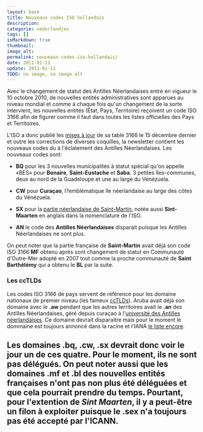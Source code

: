 ```yaml
---
layout: base
title: Nouveaux codes ISO hollandais
description: 
categorie: nederlandjes
tags: []
isMarkdown: true
thumbnail: 
image_alt: 
permalink: nouveaux-codes-iso-hollandais/
date: 2011-01-11
update: 2011-01-11
TODO: no image, no image alt
---
```




Avec le changement de statut des Antilles Néerlandaises entré en vigueur le 10 octobre 2010, de nouvelles entités administratives sont apparues au niveau mondial et comme à chaque fois qu'un changement de la sorte intervient, les nouvelles entités (État, Pays, Territoire) reçoivent un code ISO 3166 afin de figurer comme il faut dans toutes les listes officielles des Pays et Territoires.

L'ISO a donc publié les [mises à jour](http://www.iso.org/iso/iso_3166-1_newsletter_vi-8_split_of_the_dutch_antilles_final-en.pdf) de sa table 3166 le 15 décembre dernier et outre les corrections de diverses coquilles, la newsletter contient les nouveaux codes du à l'éclatement des Antilles Néerlandaises. Les nouveaux codes sont:

* **BQ** pour les 3 nouvelles municipalités à statut spécial qu'on appelle «BES» pour **Bonaire**, **Saint-Eustache** et **Saba**. 3 petites îles-communes, deux au nord de la Guadeloupe et une au large du Vénézuela.
* **CW** pour **Curaçao**, l?emblématique île néerlandaise au large des côtes du Vénézuela.
* **SX** pour la [partie néerlandaise de Saint-Martin](/15km-de-frontiere-commune), notée aussi **Sint-Maarten** en anglais dans la nomenclature de l'ISO.

* **AN** le code des **Antilles Néerlandaises** disparait puisque les Antilles Néerlandaises ne sont plus.

On peut noter que la partie française de **Saint-Martin** avait déjà son code ISO 3166 **MF** obtenu après sont changement de statut en Communauté d'Outre-Mer adopté en 2007 tout comme la proche communauté de **Saint Barthélémy** qui a obtenu le **BL** par la suite.

### Les ccTLDs

Les codes ISO 3166 de pays servent de référence pour les domaine nationaux de premier niveau (les fameux [ccTLDs](http://fr.wikipedia.org/wiki/Domaine_national_de_premier_niveau#Domaine_national_de_premier_niveau)). Aruba avait déjà son domaine avec le **.aw** pendant que les autres territoires avait le **.an** des Antilles Néerlandaises, géré depuis curaçao à l'[université des Antilles néerlandaises](http://www.una.an/). Ce domaine devrait disparaitre mais pour le moment le dommaine est toujours annoncé dans la racine et l'IANA [le liste encore](http://www.iana.org/domains/root/db/an.html).

Les domaines **.bq**, **.cw**, **.sx** devrait donc voir le jour un de ces quatre. Pour le moment, ils ne sont pas délégués. On peut noter aussi que les domaines **.mf** et **.bl** des nouvelles entités françaises n'ont pas non plus été déléguées et que cela pourrait prendre du temps. Pourtant, pour l'extention de *Sint Maarten*, il y a peut-être un filon à exploiter puisque le .sex n'a toujours pas été accepté par l'ICANN.
---
<!-- post notes:
Delegation Record for .AN
(Country-code top-level domain designated for Netherlands Antilles)
Sponsoring Organisation
University of The Netherlands Antilles 
Jan Noorduynweg 111
Curacao
Netherlands Antilles
Administrative Contact
Leendert J.J. Pengel
University of The Netherlands Antilles 
Jan Noorduynweg 111
Curacao
Netherlands Antilles
Email: ljpengel@una.an
Voice: +599 9 8442248
Fax: +599 9 8442255
Technical Contact
Leendert J.J. Pengel
University of The Netherlands Antilles 
Jan Noorduynweg 111
Curacao
Netherlands Antilles
Email: lpengel@attglobal.net
Voice: +599 9 8442222
Fax: +599 9 8442255
--->
